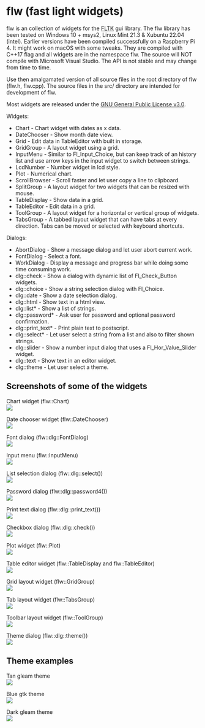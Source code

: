 # flw (fast light widgets)

flw is an collection of widgets for the [FLTK](http://www.fltk.org) gui library.
The flw library has been tested on Windows 10 + msys2, Linux Mint 21.3 & Xubuntu 22.04 (intel).
Earlier versions have been compiled successfully on a Raspberry Pi 4.
It might work on macOS with some tweaks.
They are compiled with C++17 flag and all widgets are in the namespace flw.
The source will NOT compile with Microsoft Visual Studio.
The API is not stable and may change from time to time.

Use then amalgamated version of all source files in the root directory of flw (flw.h, flw.cpp). 
The source files in the src/ directory are intended for development of flw.

Most widgets are released under the [GNU General Public License v3.0](LICENSE).

Widgets:
* Chart - Chart widget with dates as x data.
* DateChooser - Show month date view.
* Grid - Edit data in TableEditor with built in storage.
* GridGroup - A layout widget using a grid.
* InputMenu - Similar to Fl_Input_Choice, but can keep track of an history list and use arrow keys in the input widget to switch between strings.
* LcdNumber - Number widget in lcd style.
* Plot - Numerical chart.
* ScrollBrowser - Scroll faster and let user copy a line to clipboard.
* SplitGroup - A layout widget for two widgets that can be resized with mouse.
* TableDisplay - Show data in a grid.
* TableEditor - Edit data in a grid.
* ToolGroup - A layout widget for a horizontal or vertical group of widgets.
* TabsGroup - A tabbed layout widget that can have tabs at every direction. Tabs can be moved or selected with keyboard shortcuts.

Dialogs:
* AbortDialog - Show a message dialog and let user abort current work.
* FontDialog - Select a font.
* WorkDialog - Display a message and progress bar while doing some time consuming work.
* dlg::check - Show a dialog with dynamic list of Fl_Check_Button widgets.
* dlg::choice - Show a string selection dialog with Fl_Choice.
* dlg::date - Show a date selection dialog.
* dlg::html - Show text in a html view.
* dlg::list* - Show a list of strings.
* dlg::password* - Ask user for password and optional password confirmation.
* dlg::print_text* - Print plain text to postscript.
* dlg::select* - Let user select a string from a list and also to filter shown strings.
* dlg::slider - Show a number input dialog that uses a Fl_Hor_Value_Slider widget.
* dlg::text - Show text in an editor widget.
* dlg::theme - Let user select a theme.

## Screenshots of some of the widgets

Chart widget (flw::Chart)<br>
<img src="images/chart.png"/>

Date chooser widget (flw::DateChooser)<br>
<img src="images/datechooser.png"/>

Font dialog (flw::dlg::FontDialog)<br>
<img src="images/font_dialog.png"/>

Input menu (flw::InputMenu)<br>
<img src="images/inputmenu.png"/>

List selection dialog (flw::dlg::select())<br>
<img src="images/list_dialog.png"/>

Password dialog (flw::dlg::password4())<br>
<img src="images/password_dialog.png"/>

Print text dialog (flw::dlg::print_text())<br>
<img src="images/print_text_dialog.png"/>

Checkbox dialog (flw::dlg::check())<br>
<img src="images/check_dialog.png"/>

Plot widget (flw::Plot)<br>
<img src="images/plot.png"/>

Table editor widget (flw::TableDisplay and flw::TableEditor)<br>
<img src="images/tableeditor.png"/>

Grid layout widget (flw::GridGroup)<br>
<img src="images/gridgroup.png"/>

Tab layout widget (flw::TabsGroup)<br>
<img src="images/tabsgroup.png"/>

Toolbar layout widget (flw::ToolGroup)<br>
<img src="images/toolgroup.png"/>

Theme dialog (flw::dlg::theme())<br>
<img src="images/theme_dialog.png"/>

## Theme examples

Tan gleam theme<br>
<img src="images/tan_gleam.png"/>

Blue gtk theme<br>
<img src="images/blue_gtk.png"/>

Dark gleam theme<br>
<img src="images/dark_gleam.png"/>
